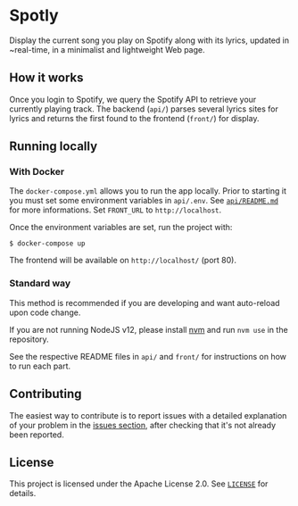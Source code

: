 # Spotly

Display the current song you play on Spotify along with its lyrics, updated in
~real-time, in a minimalist and lightweight Web page.

## How it works

Once you login to Spotify, we query the Spotify API to retrieve your currently
playing track. The backend (`api/`) parses several lyrics sites for lyrics and
returns the first found to the frontend (`front/`) for display.

## Running locally

### With Docker

The `docker-compose.yml` allows you to run the app locally. Prior to starting it
you must set some environment variables in `api/.env`. See
[`api/README.md`](https://github.com/maximelouet/spotly/blob/master/api/README.md)
for more informations. Set `FRONT_URL` to `http://localhost`.

Once the environment variables are set, run the project with:

```shell
$ docker-compose up
```

The frontend will be available on `http://localhost/` (port 80).

### Standard way

This method is recommended if you are developing and want auto-reload upon code
change.

If you are not running NodeJS v12, please install
[nvm](https://github.com/nvm-sh/nvm) and run `nvm use` in the repository.

See the respective README files in `api/` and `front/` for instructions on how
to run each part.

## Contributing

The easiest way to contribute is to report issues with a detailed explanation of
your problem in the [issues
section](https://github.com/maximelouet/spotly/issues), after checking that it's
not already been reported.

## License

This project is licensed under the Apache License 2.0. See
[`LICENSE`](https://github.com/maximelouet/spotly/blob/master/LICENSE) for
details.
